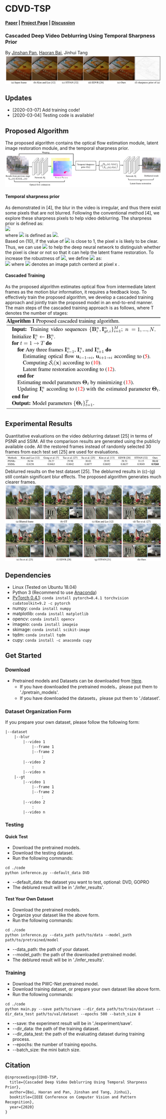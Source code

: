 # CDVD-TSP
#### [Paper](https://csbhr.github.io/projects/cdvd-tsp/index.html) | [Project Page](https://csbhr.github.io/projects/cdvd-tsp/index.html) | [Discussion](https://csbhr.github.io/projects/cdvd-tsp/index.html)
### Cascaded Deep Video Deblurring Using Temporal Sharpness Prior
By [Jinshan Pan](https://jspan.github.io/), [Haoran Bai](https://csbhr.github.io/), Jinhui Tang
![top-result](./imgs/top-result.png)

## Updates
- [2020-03-07] Add training code!
- [2020-03-04] Testing code is available!

## Proposed Algorithm
The proposed algorithm contains the optical flow estimation module, latent image restoration module, and the temporal sharpness prior.
![proposed-method-overview](./imgs/proposed-method-overview.png)
#### Temporal sharpness prior
As demonstrated in [4], the blur in the video is irregular, and thus there exist some pixels that are not blurred. Following the conventional method [4], we explore these sharpness pixels to help video deblurring. The sharpness prior is defined as:  
<img src="https://latex.codecogs.com/gif.latex?S_i(x)=exp(-\frac{1}{2}\sum_{j\&j\neq&space;0}D(I_{i&plus;j\rightarrow&space;i}(x&plus;u_{i&plus;j\rightarrow&space;i});I_i(x)))"/>  
where <img src="https://latex.codecogs.com/gif.latex?D(I_{i&plus;j}(x&plus;u_{i&plus;j&space;\rightarrow&space;i});&space;I_i(x))"/>  is defined as <img src="https://latex.codecogs.com/gif.latex?\left&space;\|&space;I_{i&plus;j}(x&plus;u_{i&plus;j&space;\rightarrow&space;i}&space;-&space;I_i(x)&space;\right&space;\|^2"/>.  
Based on (10), if the value of <img src="https://latex.codecogs.com/gif.latex?S_i(x)"/> is close to 1, the pixel x is likely to be clear. Thus, we can use <img src="https://latex.codecogs.com/gif.latex?S_i(x)"/> to help the deep neural network to distinguish whether the pixel is clear or not so that it can help the latent frame restoration. To increase the robustness of <img src="https://latex.codecogs.com/gif.latex?S_i(x)"/>, we define <img src="https://latex.codecogs.com/gif.latex?D(.)"/> as:  
<img src="https://latex.codecogs.com/gif.latex?D(I_{i&plus;j}(x&plus;u_{i&plus;j&space;\rightarrow&space;i});&space;I_i(x))&space;=&space;\sum_{y\in&space;\omega(x)}&space;\left&space;\|&space;I_{i&plus;j}(x&plus;u_{i&plus;j&space;\rightarrow&space;i}&space;-&space;I_i(x)&space;\right&space;\|^2"/>
where <img src="https://latex.codecogs.com/gif.latex?\omega(x)"/> denotes an image patch centerd at pixel x .
#### Cascaded Training
As the proposed algorithm estimates optical flow from intermediate latent frames as the motion blur information, it requires a feedback loop. To effectively train the proposed algorithm, we develop a cascaded training approach and jointly train the proposed model in an end-to-end manner. The main steps of the cascaded training approach is as follows, where T denotes the number of stages:  
![proposed-method-overview](./imgs/proposed-method-summarize.png)

## Experimental Results
Quantitative evaluations on the video deblurring dataset [25] in terms of PSNR and SSIM. All the comparison results are generated using the publicly available code. All the restored frames instead of randomly selected 30 frames from each test set [25] are used for evaluations.
![proposed-method-overview](./imgs/quantitative-eval-dvd-result.png)
Deblurred results on the test dataset [25]. The deblurred results in (c)-(g) still contain significant blur effects. The proposed algorithm generates much clearer frames.
![proposed-method-overview](./imgs/visual-comparsion-dvd-result.png)

## Dependencies

- Linux (Tested on Ubuntu 18.04)
- Python 3 (Recommend to use [Anaconda](https://www.anaconda.com/download/#linux))
- [PyTorch 0.4.1](https://pytorch.org/): `conda install pytorch=0.4.1 torchvision cudatoolkit=9.2 -c pytorch`
- numpy: `conda install numpy`
- matplotlib: `conda install matplotlib`
- opencv: `conda install opencv`
- imageio: `conda install imageio`
- skimage: `conda install scikit-image`
- tqdm: `conda install tqdm`
- cupy: `conda install -c anaconda cupy`

## Get Started

### Download
- Pretrained models and Datasets can be downloaded from [Here](https://drive.google.com/drive/folders/1lw_1jITafEQ9DvMys_S6aYwtNApYKWsz?usp=sharing).
	- If you have downloaded the pretrained models，please put them to './pretrain_models'.
	- If you have downloaded the datasets，please put them to './dataset'.

### Dataset Organization Form
If you prepare your own dataset, please follow the following form:
```
|--dataset  
    |--blur  
        |--video 1
            |--frame 1
            |--frame 2
                ：  
        |--video 2
            :
        |--video n
    |--gt
        |--video 1
            |--frame 1
            |--frame 2
                ：  
        |--video 2
        	:
        |--video n
```

### Testing

#### Quick Test
- Download the pretrained models.
- Download the testing dataset.
- Run the following commands:
```
cd ./code
python inference.py --default_data DVD
```
  - --default_data: the dataset you want to test, optional: DVD, GOPRO
- The deblured result will be in './infer_results'.

#### Test Your Own Dataset
- Download the pretrained models.
- Organize your dataset like the above form.
- Run the following commands:
```
cd ./code
python inference.py --data_path path/to/data --model_path path/to/pretrained/model
```
  - --data_path: the path of your dataset.
  - --model_path: the path of the downloaded pretrained model.
- The deblured result will be in './infer_results'.

### Training
- Download the PWC-Net pretrained model.
- Download training dataset, or prepare your own dataset like above form.
- Run the following commands:
```
cd ./code
python main.py --save path/to/save --dir_data path/to/train/dataset --dir_data_test path/to/val/dataset --epochs 500 --batch_size 8
```
  - --save: the experiment result will be in './experiment/save'.
  - --dir_data: the path of the training dataset.
  - --dir_data_test: the path of the evaluating dataset during training process.
  - --epochs: the number of training epochs.
  - --batch_size: the mini batch size.

## Citation
```
@inproceedings{CDVD-TSP,
  title={Cascaded Deep Video Deblurring Using Temporal Sharpness Prior},
  author={Bai, Haoran and Pan, Jinshan and Tang, Jinhui},
  booktitle={IEEE Conference on Computer Vision and Pattern Recognition},
  year={2020}
}
```
